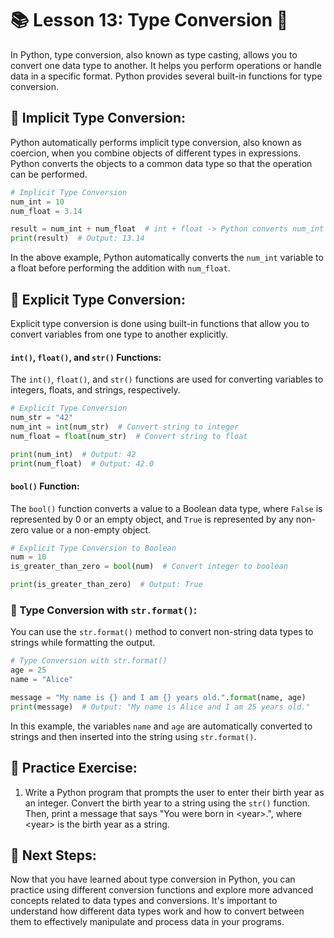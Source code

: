 # 📚 **Lesson 13: Type Conversion** 🔄

In Python, type conversion, also known as type casting, allows you to convert one data type to another. It helps you perform operations or handle data in a specific format. Python provides several built-in functions for type conversion.

## 🔹 **Implicit Type Conversion:**

Python automatically performs implicit type conversion, also known as coercion, when you combine objects of different types in expressions. Python converts the objects to a common data type so that the operation can be performed.

```python
# Implicit Type Conversion
num_int = 10
num_float = 3.14

result = num_int + num_float  # int + float -> Python converts num_int to float
print(result)  # Output: 13.14
```

In the above example, Python automatically converts the `num_int` variable to a float before performing the addition with `num_float`.

## 🔹 **Explicit Type Conversion:**

Explicit type conversion is done using built-in functions that allow you to convert variables from one type to another explicitly.

#### `int()`, `float()`, and `str()` Functions:

The `int()`, `float()`, and `str()` functions are used for converting variables to integers, floats, and strings, respectively.

```python
# Explicit Type Conversion
num_str = "42"
num_int = int(num_str)  # Convert string to integer
num_float = float(num_str)  # Convert string to float

print(num_int)  # Output: 42
print(num_float)  # Output: 42.0
```

#### `bool()` Function:

The `bool()` function converts a value to a Boolean data type, where `False` is represented by 0 or an empty object, and `True` is represented by any non-zero value or a non-empty object.

```python
# Explicit Type Conversion to Boolean
num = 10
is_greater_than_zero = bool(num)  # Convert integer to boolean

print(is_greater_than_zero)  # Output: True
```

### 🔹 Type Conversion with `str.format()`:

You can use the `str.format()` method to convert non-string data types to strings while formatting the output.

```python
# Type Conversion with str.format()
age = 25
name = "Alice"

message = "My name is {} and I am {} years old.".format(name, age)
print(message)  # Output: "My name is Alice and I am 25 years old."
```

In this example, the variables `name` and `age` are automatically converted to strings and then inserted into the string using `str.format()`.

## 📝 **Practice Exercise:**

1. Write a Python program that prompts the user to enter their birth year as an integer. Convert the birth year to a string using the `str()` function. Then, print a message that says "You were born in \<year\>.", where \<year\> is the birth year as a string.

## 👣 **Next Steps**:

Now that you have learned about type conversion in Python, you can practice using different conversion functions and explore more advanced concepts related to data types and conversions. It's important to understand how different data types work and how to convert between them to effectively manipulate and process data in your programs.